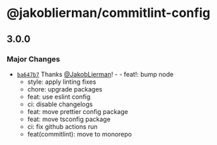 # @jakoblierman/commitlint-config

## 3.0.0

### Major Changes

- [`ba647b7`](https://github.com/JakobLierman/js-tooling/commit/ba647b71994947cf0e78de626d0fe394b63a5761) Thanks [@JakobLierman](https://github.com/JakobLierman)! - - feat!: bump node
  - style: apply linting fixes
  - chore: upgrade packages
  - feat: use eslint config
  - ci: disable changelogs
  - feat: move prettier config package
  - feat: move tsconfig package
  - ci: fix github actions run
  - feat(commitlint): move to monorepo
